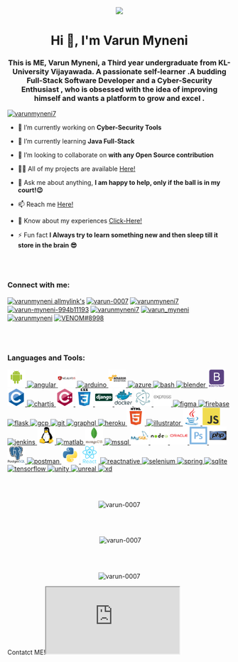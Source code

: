 <p align="center">
  <img src="https://github.com/varun-0007/varun-0007/blob/main/intro_icons/intro-removebg-preview.png" height="500"/>
  </p>
<h1 align="center">Hi 👋, I'm Varun Myneni</h1>
<h3 align="center">This is ME, Varun Myneni, a Third year undergraduate from KL-University Vijayawada. A passionate self-learner .A budding Full-Stack Software Developer and a Cyber-Security Enthusiast , who is obsessed with the idea of improving himself and wants a platform to grow and excel .</h3>

<p align="left"> <a href="https://twitter.com/varunmyneni7" target="blank"><img src="https://img.shields.io/twitter/follow/varunmyneni7?logo=twitter&style=for-the-badge" alt="varunmyneni7" /></a> </p>

- 🔭 I’m currently working on **Cyber-Security Tools**

- 🌱 I’m currently learning **Java Full-Stack**

- 👯 I’m looking to collaborate on **with any Open Source contribution**

- 👨‍💻 All of my projects are available [Here!](https://github.com/varun-0007/)

- 💬 Ask me about anything, **I am happy to help, only if the ball is in my court!😉**

- 📫 Reach me [Here!](https://my.bio/varunmyneni/)

- 📄 Know about my experiences [Click-Here!](https://github.com/varun-0007/varun-0007/blob/main/Varun%20Reseume%20.pdf)

- ⚡ Fun fact **I Always try to learn something new and then sleep till it store in the brain 😎**

<br>
<br>
<h3 align="left">Connect with me:</h3>
<p align="left">
<a href="https://my.bio/varunmyneni" target="blank"><img align="center" src="https://github.com/varun-0007/varun-0007/blob/main/intro_icons/image_2021-08-22_195602-removebg-preview.png" alt="varunmyneni allmylink's" height="30" width="40" /></a>
<a href="https://codepen.io/varun-0007" target="blank"><img align="center" src="https://github.com/varun-0007/varun-0007/blob/main/intro_icons/codepen.svg" alt="varun-0007" height="30" width="40" /></a>
<a href="https://twitter.com/varunmyneni7" target="blank"><img align="center" src="https://github.com/varun-0007/varun-0007/blob/main/intro_icons/twitter.svg" alt="varunmyneni7" height="30" width="40" /></a>
<a href="https://linkedin.com/in/varun-myneni-994b11193" target="blank"><img align="center" src="https://github.com/varun-0007/varun-0007/blob/main/intro_icons/linked-in-alt.svg" alt="varun-myneni-994b11193" height="30" width="40" /></a>
<a href="https://fb.com/varunmyneni7" target="blank"><img align="center" src="https://github.com/varun-0007/varun-0007/blob/main/intro_icons/facebook.svg" alt="varunmyneni7" height="30" width="40" /></a>
<a href="https://instagram.com/varun_myneni" target="blank"><img align="center" src="https://github.com/varun-0007/varun-0007/blob/main/intro_icons/instagram.svg" alt="varun_myneni" height="30" width="40" /></a>
<a href="https://www.leetcode.com/varunmyneni" target="blank"><img align="center" src="https://github.com/varun-0007/varun-0007/blob/main/intro_icons/leet-code.svg" alt="varunmyneni" height="30" width="40" /></a>
<a href="https://discord.gg/VENOM#8998" target="blank"><img align="center" src="https://github.com/varun-0007/varun-0007/blob/main/intro_icons/discord.svg" alt="VENOM#8998" height="30" width="40" /></a>
</p>
<br>
<br>
<h3 align="left">Languages and Tools:</h3>
<p align="left"> <a href="https://developer.android.com" target="_blank"> <img src="https://raw.githubusercontent.com/devicons/devicon/master/icons/android/android-original-wordmark.svg" alt="android" width="40" height="40"/> </a> <a href="https://angular.io" target="_blank"> <img src="https://angular.io/assets/images/logos/angular/angular.svg" alt="angular" width="40" height="40"/> </a> <a href="https://angular.io" target="_blank"> <img src="https://raw.githubusercontent.com/devicons/devicon/master/icons/angularjs/angularjs-original-wordmark.svg" alt="angularjs" width="40" height="40"/> </a> <a href="https://www.arduino.cc/" target="_blank"> <img src="https://cdn.worldvectorlogo.com/logos/arduino-1.svg" alt="arduino" width="40" height="40"/> </a> <a href="https://aws.amazon.com" target="_blank"> <img src="https://raw.githubusercontent.com/devicons/devicon/master/icons/amazonwebservices/amazonwebservices-original-wordmark.svg" alt="aws" width="40" height="40"/> </a> <a href="https://azure.microsoft.com/en-in/" target="_blank"> <img src="https://www.vectorlogo.zone/logos/microsoft_azure/microsoft_azure-icon.svg" alt="azure" width="40" height="40"/> </a> <a href="https://www.gnu.org/software/bash/" target="_blank"> <img src="https://www.vectorlogo.zone/logos/gnu_bash/gnu_bash-icon.svg" alt="bash" width="40" height="40"/> </a> <a href="https://www.blender.org/" target="_blank"> <img src="https://download.blender.org/branding/community/blender_community_badge_white.svg" alt="blender" width="40" height="40"/> </a> <a href="https://getbootstrap.com" target="_blank"> <img src="https://raw.githubusercontent.com/devicons/devicon/master/icons/bootstrap/bootstrap-plain-wordmark.svg" alt="bootstrap" width="40" height="40"/> </a> <a href="https://www.cprogramming.com/" target="_blank"> <img src="https://raw.githubusercontent.com/devicons/devicon/master/icons/c/c-original.svg" alt="c" width="40" height="40"/> </a> <a href="https://www.chartjs.org" target="_blank"> <img src="https://www.chartjs.org/media/logo-title.svg" alt="chartjs" width="40" height="40"/> </a> <a href="https://www.w3schools.com/cpp/" target="_blank"> <img src="https://raw.githubusercontent.com/devicons/devicon/master/icons/cplusplus/cplusplus-original.svg" alt="cplusplus" width="40" height="40"/> </a> <a href="https://www.w3schools.com/css/" target="_blank"> <img src="https://raw.githubusercontent.com/devicons/devicon/master/icons/css3/css3-original-wordmark.svg" alt="css3" width="40" height="40"/> </a> <a href="https://www.djangoproject.com/" target="_blank"> <img src="https://raw.githubusercontent.com/devicons/devicon/master/icons/django/django-original.svg" alt="django" width="40" height="40"/> </a> <a href="https://www.docker.com/" target="_blank"> <img src="https://raw.githubusercontent.com/devicons/devicon/master/icons/docker/docker-original-wordmark.svg" alt="docker" width="40" height="40"/> </a> <a href="https://www.electronjs.org" target="_blank"> <img src="https://raw.githubusercontent.com/devicons/devicon/master/icons/electron/electron-original.svg" alt="electron" width="40" height="40"/> </a> <a href="https://expressjs.com" target="_blank"> <img src="https://raw.githubusercontent.com/devicons/devicon/master/icons/express/express-original-wordmark.svg" alt="express" width="40" height="40"/> </a> <a href="https://www.figma.com/" target="_blank"> <img src="https://www.vectorlogo.zone/logos/figma/figma-icon.svg" alt="figma" width="40" height="40"/> </a> <a href="https://firebase.google.com/" target="_blank"> <img src="https://www.vectorlogo.zone/logos/firebase/firebase-icon.svg" alt="firebase" width="40" height="40"/> </a> <a href="https://flask.palletsprojects.com/" target="_blank"> <img src="https://www.vectorlogo.zone/logos/pocoo_flask/pocoo_flask-icon.svg" alt="flask" width="40" height="40"/> </a> <a href="https://cloud.google.com" target="_blank"> <img src="https://www.vectorlogo.zone/logos/google_cloud/google_cloud-icon.svg" alt="gcp" width="40" height="40"/> </a> <a href="https://git-scm.com/" target="_blank"> <img src="https://www.vectorlogo.zone/logos/git-scm/git-scm-icon.svg" alt="git" width="40" height="40"/> </a> <a href="https://graphql.org" target="_blank"> <img src="https://www.vectorlogo.zone/logos/graphql/graphql-icon.svg" alt="graphql" width="40" height="40"/> </a> <a href="https://heroku.com" target="_blank"> <img src="https://www.vectorlogo.zone/logos/heroku/heroku-icon.svg" alt="heroku" width="40" height="40"/> </a> <a href="https://www.w3.org/html/" target="_blank"> <img src="https://raw.githubusercontent.com/devicons/devicon/master/icons/html5/html5-original-wordmark.svg" alt="html5" width="40" height="40"/> </a> <a href="https://www.adobe.com/in/products/illustrator.html" target="_blank"> <img src="https://www.vectorlogo.zone/logos/adobe_illustrator/adobe_illustrator-icon.svg" alt="illustrator" width="40" height="40"/> </a> <a href="https://www.java.com" target="_blank"> <img src="https://raw.githubusercontent.com/devicons/devicon/master/icons/java/java-original.svg" alt="java" width="40" height="40"/> </a> <a href="https://developer.mozilla.org/en-US/docs/Web/JavaScript" target="_blank"> <img src="https://raw.githubusercontent.com/devicons/devicon/master/icons/javascript/javascript-original.svg" alt="javascript" width="40" height="40"/> </a> <a href="https://www.jenkins.io" target="_blank"> <img src="https://www.vectorlogo.zone/logos/jenkins/jenkins-icon.svg" alt="jenkins" width="40" height="40"/> </a> <a href="https://www.linux.org/" target="_blank"> <img src="https://raw.githubusercontent.com/devicons/devicon/master/icons/linux/linux-original.svg" alt="linux" width="40" height="40"/> </a> <a href="https://www.mathworks.com/" target="_blank"> <img src="https://upload.wikimedia.org/wikipedia/commons/2/21/Matlab_Logo.png" alt="matlab" width="40" height="40"/> </a> <a href="https://www.mongodb.com/" target="_blank"> <img src="https://raw.githubusercontent.com/devicons/devicon/master/icons/mongodb/mongodb-original-wordmark.svg" alt="mongodb" width="40" height="40"/> </a> <a href="https://www.microsoft.com/en-us/sql-server" target="_blank"> <img src="https://www.svgrepo.com/show/303229/microsoft-sql-server-logo.svg" alt="mssql" width="40" height="40"/> </a> <a href="https://www.mysql.com/" target="_blank"> <img src="https://raw.githubusercontent.com/devicons/devicon/master/icons/mysql/mysql-original-wordmark.svg" alt="mysql" width="40" height="40"/> </a> <a href="https://nodejs.org" target="_blank"> <img src="https://raw.githubusercontent.com/devicons/devicon/master/icons/nodejs/nodejs-original-wordmark.svg" alt="nodejs" width="40" height="40"/> </a> <a href="https://www.oracle.com/" target="_blank"> <img src="https://raw.githubusercontent.com/devicons/devicon/master/icons/oracle/oracle-original.svg" alt="oracle" width="40" height="40"/> </a> <a href="https://www.photoshop.com/en" target="_blank"> <img src="https://raw.githubusercontent.com/devicons/devicon/master/icons/photoshop/photoshop-line.svg" alt="photoshop" width="40" height="40"/> </a> <a href="https://www.php.net" target="_blank"> <img src="https://raw.githubusercontent.com/devicons/devicon/master/icons/php/php-original.svg" alt="php" width="40" height="40"/> </a> <a href="https://www.postgresql.org" target="_blank"> <img src="https://raw.githubusercontent.com/devicons/devicon/master/icons/postgresql/postgresql-original-wordmark.svg" alt="postgresql" width="40" height="40"/> </a> <a href="https://postman.com" target="_blank"> <img src="https://www.vectorlogo.zone/logos/getpostman/getpostman-icon.svg" alt="postman" width="40" height="40"/> </a> <a href="https://www.python.org" target="_blank"> <img src="https://raw.githubusercontent.com/devicons/devicon/master/icons/python/python-original.svg" alt="python" width="40" height="40"/> </a> <a href="https://reactjs.org/" target="_blank"> <img src="https://raw.githubusercontent.com/devicons/devicon/master/icons/react/react-original-wordmark.svg" alt="react" width="40" height="40"/> </a> <a href="https://reactnative.dev/" target="_blank"> <img src="https://reactnative.dev/img/header_logo.svg" alt="reactnative" width="40" height="40"/> </a> <a href="https://www.selenium.dev" target="_blank"> <img src="https://raw.githubusercontent.com/detain/svg-logos/780f25886640cef088af994181646db2f6b1a3f8/svg/selenium-logo.svg" alt="selenium" width="40" height="40"/> </a> <a href="https://spring.io/" target="_blank"> <img src="https://www.vectorlogo.zone/logos/springio/springio-icon.svg" alt="spring" width="40" height="40"/> </a> <a href="https://www.sqlite.org/" target="_blank"> <img src="https://www.vectorlogo.zone/logos/sqlite/sqlite-icon.svg" alt="sqlite" width="40" height="40"/> </a> <a href="https://www.tensorflow.org" target="_blank"> <img src="https://www.vectorlogo.zone/logos/tensorflow/tensorflow-icon.svg" alt="tensorflow" width="40" height="40"/> </a> <a href="https://unity.com/" target="_blank"> <img src="https://www.vectorlogo.zone/logos/unity3d/unity3d-icon.svg" alt="unity" width="40" height="40"/> </a> <a href="https://unrealengine.com/" target="_blank"> <img src="https://raw.githubusercontent.com/kenangundogan/fontisto/036b7eca71aab1bef8e6a0518f7329f13ed62f6b/icons/svg/brand/unreal-engine.svg" alt="unreal" width="40" height="40"/> </a> <a href="https://www.adobe.com/products/xd.html" target="_blank"> <img src="https://cdn.worldvectorlogo.com/logos/adobe-xd.svg" alt="xd" width="40" height="40"/> </a> </p>
<br>
<br>
<p align="center"><img align="center" src="https://github-readme-stats.vercel.app/api/top-langs?username=varun-0007&show_icons=true&locale=en&layout=compact" alt="varun-0007" /></p>
<br>
<br>
<p align="center">&nbsp;<img align="center" src="https://github-readme-stats.vercel.app/api?username=varun-0007&show_icons=true&locale=en" alt="varun-0007" /></p>
<br>
<br>
<p align="center"><img align="center" src="https://github-readme-streak-stats.herokuapp.com/?user=varun-0007&" alt="varun-0007" /></p>
<p>Contatct ME!<iframe src="https://gmail.us20.list-manage.com/subscribe?u=8b9523ffb0b76e0a2627dfc8d&id=dd2a1536be" title="Contact ME!"></iframe></p>
